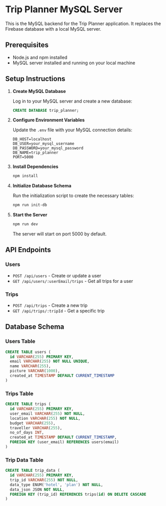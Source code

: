# Trip Planner MySQL Server

This is the MySQL backend for the Trip Planner application. It replaces the Firebase database with a local MySQL server.

## Prerequisites

- Node.js and npm installed
- MySQL server installed and running on your local machine

## Setup Instructions

1. **Create MySQL Database**

   Log in to your MySQL server and create a new database:

   ```sql
   CREATE DATABASE trip_planner;
   ```

2. **Configure Environment Variables**

   Update the `.env` file with your MySQL connection details:

   ```
   DB_HOST=localhost
   DB_USER=your_mysql_username
   DB_PASSWORD=your_mysql_password
   DB_NAME=trip_planner
   PORT=5000
   ```

3. **Install Dependencies**

   ```bash
   npm install
   ```

4. **Initialize Database Schema**

   Run the initialization script to create the necessary tables:

   ```bash
   npm run init-db
   ```

5. **Start the Server**

   ```bash
   npm run dev
   ```

   The server will start on port 5000 by default.

## API Endpoints

### Users
- `POST /api/users` - Create or update a user
- `GET /api/users/:userEmail/trips` - Get all trips for a user

### Trips
- `POST /api/trips` - Create a new trip
- `GET /api/trips/:tripId` - Get a specific trip

## Database Schema

### Users Table
```sql
CREATE TABLE users (
  id VARCHAR(255) PRIMARY KEY,
  email VARCHAR(255) NOT NULL UNIQUE,
  name VARCHAR(255),
  picture VARCHAR(1000),
  created_at TIMESTAMP DEFAULT CURRENT_TIMESTAMP
)
```

### Trips Table
```sql
CREATE TABLE trips (
  id VARCHAR(255) PRIMARY KEY,
  user_email VARCHAR(255) NOT NULL,
  location VARCHAR(255) NOT NULL,
  budget VARCHAR(255),
  traveller VARCHAR(255),
  no_of_days INT,
  created_at TIMESTAMP DEFAULT CURRENT_TIMESTAMP,
  FOREIGN KEY (user_email) REFERENCES users(email)
)
```

### Trip Data Table
```sql
CREATE TABLE trip_data (
  id VARCHAR(255) PRIMARY KEY,
  trip_id VARCHAR(255) NOT NULL,
  data_type ENUM('hotel', 'plan') NOT NULL,
  data_json JSON NOT NULL,
  FOREIGN KEY (trip_id) REFERENCES trips(id) ON DELETE CASCADE
)
``` 